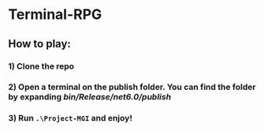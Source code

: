 # Terminal-RPG

## How to play:
### 1) Clone the repo
### 2) Open a terminal on the publish folder. You can find the folder by expanding *bin/Release/net6.0/publish*
### 3) Run `.\Project-MGI` and enjoy!

